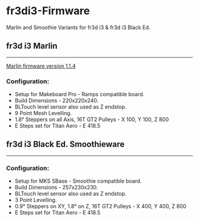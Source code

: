 # fr3di3-Firmware
Marlin and Smoothie Variants for fr3d i3 & fr3d i3 Black Ed.

## fr3d i3 Marlin
-----------------

[Marlin firmware version 1.1.4](http://marlinfw.org/meta/download/)

### Configuration:

* Setup for Makeboard Pro - Ramps compatible board.
* Build Dimensions - 220x220x240.
* BLTouch level sensor also used as Z endstop.
* 9 Point Mesh Levelling.
* 1.8° Steppers on all Axis, 16T GT2 Pulleys - X 100, Y 100, Z 800
* E Steps set for Titan Aero - E 418.5


## fr3d i3 Black Ed. Smoothieware
---------------------------------

### Configuration:

* Setup for MKS SBase - Smoothie compatible board.
* Build Dimensions - 257x230x230.
* BLTouch level sensor also used as Z endstop.
* 3 Point Levelling.
* 0.9° Steppers on XY, 1.8° on Z, 16T GT2 Pulleys - X 400, Y 400, Z 800
* E Steps set for Titan Aero - E 418.5




